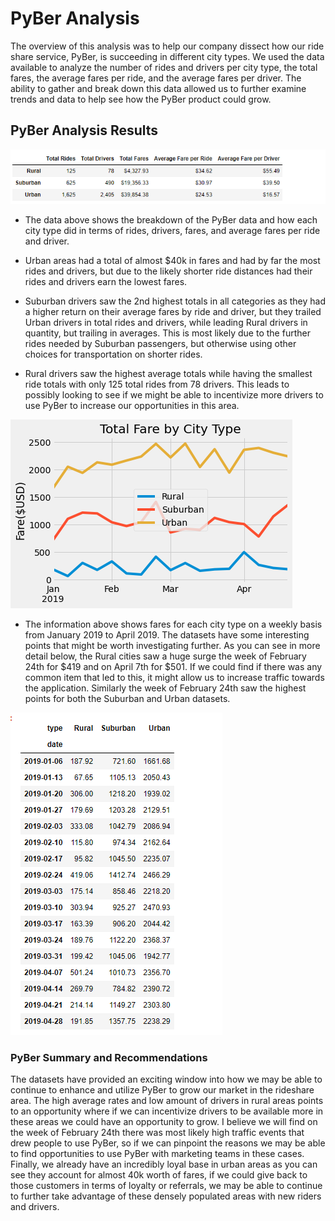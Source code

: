 # PyBer Analysis
The overview of this analysis was to help our company dissect how our ride share service, PyBer, is succeeding in different city types. We used the data available to analyze the number of rides and drivers per city type, the total fares, the average fares per ride, and the average fares per driver. The ability to gather and break down this data allowed us to further examine trends and data to help see how the PyBer product could grow.

## PyBer Analysis Results

![](https://github.com/pbarana89/PyBer_Analysis/blob/main/Resources/Pyber_Summary.PNG)

* The data above shows the breakdown of the PyBer data and how each city type did in terms of rides, drivers, fares, and average fares per ride and driver. 

* Urban areas had a total of almost $40k in fares and had by far the most rides and drivers, but due to the likely shorter ride distances had their rides and drivers earn the lowest fares. 

* Suburban drivers saw the 2nd highest totals in all categories as they had a higher return on their average fares by ride and driver, but they trailed Urban drivers in total rides and drivers, while leading Rural drivers in quantity, but trailing in averages. This is most likely due to the further rides needed by Suburban passengers, but otherwise using other choices for transportation on shorter rides.

* Rural drivers saw the highest average totals while having the smallest ride totals with only 125 total rides from 78 drivers. This leads to possibly looking to see if we might be able to incentivize more drivers to use PyBer to increase our opportunities in this area. 

![](https://github.com/pbarana89/PyBer_Analysis/blob/main/Resources/Total_Fare_by_City_Type.png)

* The information above shows fares for each city type on a weekly basis from January 2019 to April 2019. The datasets have some interesting points that might be worth investigating further. As you can see in more detail below, the Rural cities saw a huge surge the week of February 24th for $419 and on April 7th for $501. If we could find if there was any common item that led to this, it might allow us to increase traffic towards the application. Similarly the week of February 24th saw the highest points for both the Suburban and Urban datasets. 

![](https://github.com/pbarana89/PyBer_Analysis/blob/main/Resources/Weekly_Fare_By_City_Type.PNG)

### PyBer Summary and Recommendations
The datasets have provided an exciting window into how we may be able to continue to enhance and utilize PyBer to grow our market in the rideshare area. The high average rates and low amount of drivers in rural areas points to an opportunity where if we can incentivize drivers to be available more in these areas we could have an opportunity to grow. I believe we will find on the week of February 24th there was most likely high traffic events that drew people to use PyBer, so if we can pinpoint the reasons we may be able to find opportunities to use PyBer with marketing teams in these cases. Finally, we already have an incredibly loyal base in urban areas as you can see they account for almost 40k worth of fares, if we could give back to those customers in terms of loyalty or referrals, we may be able to continue to further take advantage of these densely populated areas with new riders and drivers.
